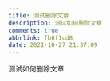 ```yaml
---
title: 测试删除文章
description: 测试如何删除文章
comments: true
abbrlink: fb6f1cd8
date: 2021-10-27 21:37:09
---
```

<!--more-->

测试如何删除文章